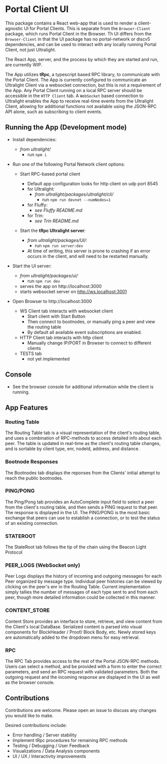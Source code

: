 # Portal Client UI

This package contains a React web-app that is used to render a client-agnostic UI for Portal Clients.
This is separate from the `Browser-Client` package, which runs Portal Client in the Browser.
Th UI differs from the `Browser-Client` in that the UI package has no portal-network or discv5 dependencies, and can be used to interact with any locally running Portal Client, not just Ultralight.

The React App, server, and the process by which they are started and run, are currently WIP.

The App utilizes **tRpc**, a typescript based RPC library, to communicate with the Portal Client.  The App is currently configured to communicate an Ultralight Client via a websocket connection, but this is not a requirement of the App.  Any Portal Client running on a local RPC server should be accessible in the `HTTP Client` tab.  A `WebSocket` based connection to Ultralight enables the App to receive real-time events from the Ultralight Client, allowing for additional functions not available using the JSON-RPC API alone, such as subscribing to client events.

## Running the App (Development mode)

- Install dependencies:
  - *from ultralight/*
    - run `npm i`

- Run one of the following Portal Network client options:
  - Start RPC-based portal client 
    - Default app configuration looks for http client on udp port 8545
    - for Ultralight:
      - *from ultralight/packages/ultralight/cli/*
        - run `npm run devnet --numNodes=1`
    - for Fluffy:
      - *see Fluffy README.md*
    - for Trin:
      - *see Trin README.md*

  - Start the **tRpc Ultralight server**:
    - *from ultralight/packages/UI/:*
      - run `npm run server:dev`
    - At time of writing, this server is prone to crashing if an error occurs in the client, and will need to be restarted manually.

- Start the UI server:
  - *from ultralight/packages/ui/*
    - run `npm run dev`
  - serves the app on http://localhost:3000
  - starts websocket server on http://ws.localhost:3001

- Open Browser to http://localhost:3000
  - WS Client tab interacts with websocket client
    - Start client with Start Button
    - Then connect to bootnodes, or manually ping a peer and view the routing table
    - By default all available event subscriptions are enabled.
  - HTTP Client tab interacts with http client
    - Manually change IP/PORT in Browser to connect to different clients
  - TESTS tab
    - not yet implemented

## Console

  - See the browser console for additional information while the client is running.

## App Features

### Routing Table

The Routing Table tab is a visual representation of the client's routing table, and uses a combination of RPC-methods to access detailed info about each peer.  The table is updated in real-time as the client's routing table changes, and is sortable by client type, enr, nodeId, address, and distance.

### Bootnode Responses

The Bootnodes tab displays the reponses from the Clients' initial attempt to reach the public bootnodes.

### PING/PONG

The Ping/Pong tab provides an AutoComplete input field to select a peer from the client's routing table, and then sends a PING request to that peer.  The response is displayed in the UI.  The PING/PONG is the most basic exchange that peers can use to establish a connection, or to test the status of an existing connection.

### STATEROOT

The StateRoot tab follows the tip of the chain using the Beacon Light Protocol

### PEER_LOGS (WebSocket only)

Peer Logs displays the history of incoming and outgoing messages for each Peer organized by message type.  Individual peer histories can be viewed by clicking on the peer's enr in the Routing Table.  Current implementation simply tallies the number of messages of each type sent to and from each peer, though more detailed information could be collected in this manner.

### CONTENT_STORE

Content Store provides an interface to store, retrieve, and view content from the Client's local DataBase.  Serialized content is parsed into visual components for BlockHeader / Proof/ Block Body, etc.  Newly stored keys are automatically added to the dropdown menu for easy retrieval.

### RPC

The RPC Tab provides access to the rest of the Portal JSON-RPC methods.  Users can select a method, and be provided with a form to enter the correct parameters, and send an RPC request with validated parameters.  Both the outgoing request and the incoming response are displayed in the UI as well as the browser console.

## Contributions

Contributions are welcome.  Please open an issue to discuss any changes you would like to make.

Desired contributions include:
  - Error handling / Server stability
  - Implement tRpc procedures for remaining RPC methods
  - Testing / Debugging / User Feedback
  - Visualizations / Data Analysis components
  - UI / UX / Interactivity improvements